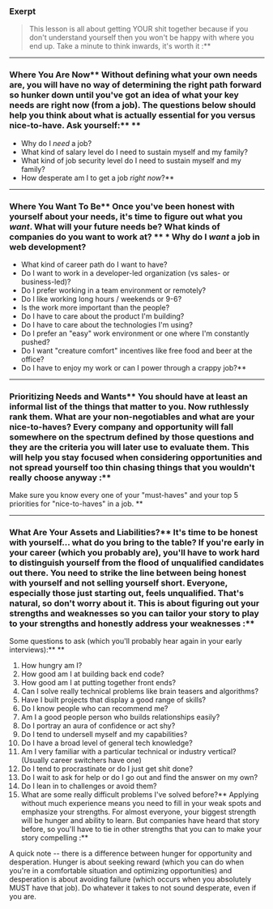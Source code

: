 ### Exerpt
>This lesson is all about getting YOUR shit together because if you don't understand yourself then you won't be happy with where you end up.  Take a minute to think inwards, it's worth it :**



---


### Where You Are Now** Without defining what your own needs are, you will have no way of determining the right path forward so hunker down until you've got an idea of what your key needs are right now (from a job).  The questions below should help you think about what is actually essential for you versus nice-to-have.  Ask yourself:** ** 
* Why do I *need* a job?
* What kind of salary level do I need to sustain myself and my family?
* What kind of job security level do I need to sustain myself and my family?
* How desperate am I to get a job *right now*?** 

---


### Where You Want To Be** Once you've been honest with yourself about your needs, it's time to figure out what you *want*.  What will your future needs be?  What kinds of companies do you want to work at?  ** * Why do I *want* a job in web development?
* What kind of career path do I want to have?
* Do I want to work in a developer-led organization (vs sales- or business-led)?
* Do I prefer working in a team environment or remotely?
* Do I like working long hours / weekends or 9-6?
* Is the work more important than the people?
* Do I have to care about the product I'm building?
* Do I have to care about the technologies I'm using?
* Do I prefer an "easy" work environment or one where I'm constantly pushed?
* Do I want "creature comfort" incentives like free food and beer at the office?
* Do I have to enjoy my work or can I power through a crappy job?** 

---


### Prioritizing Needs and Wants** You should have at least an informal list of the things that matter to you.  Now ruthlessly rank them.  What are your non-negotiables and what are your nice-to-haves?  Every company and opportunity will fall somewhere on the spectrum defined by those questions and they are the criteria you will later use to evaluate them.  This will help you stay focused when considering opportunities and not spread yourself too thin chasing things that you wouldn't really choose anyway :**

Make sure you know every one of your "must-haves" and your top 5 priorities for "nice-to-haves" in a job.  ** 

---


### What Are Your Assets and Liabilities?** It's time to be honest with yourself... what do you bring to the table?  If you're early in your career (which you probably are), you'll have to work hard to distinguish yourself from the flood of unqualified candidates out there.  You need to strike the line between being honest with yourself and not selling yourself short.  Everyone, especially those just starting out, feels unqualified.  That's natural, so don't worry about it.  This is about figuring out your strengths and weaknesses so you can tailor your story to play to your strengths and honestly address your weaknesses :**

Some questions to ask (which you'll probably hear again in your early interviews):** ** 
1. How hungry am I?
2. How good am I at building back end code?
3. How good am I at putting together front ends?
4. Can I solve really technical problems like brain teasers and algorithms?
5. Have I built projects that display a good range of skills?
6. Do I know people who can recommend me?
4. Am I a good people person who builds relationships easily?
5. Do I portray an aura of confidence or act shy?
5. Do I tend to undersell myself and my capabilities?
5. Do I have a broad level of general tech knowledge?
6. Am I very familiar with a particular technical or industry vertical? (Usually career switchers have one)
7. Do I tend to procrastinate or do I just get shit done?
8. Do I wait to ask for help or do I go out and find the answer on my own?
9. Do I lean in to challenges or avoid them?
10. What are some really difficult problems I've solved before?** Applying without much experience means you need to fill in your weak spots and emphasize your strengths.  For almost everyone, your biggest strength will be hunger and ability to learn.  But companies have heard that story before, so you'll have to tie in other strengths that you can to make your story compelling :**

A quick note -- there is a difference between hunger for opportunity and desperation.  Hunger is about seeking reward (which you can do when you're in a comfortable situation and optimizing opportunities) and desperation is about avoiding failure (which occurs when you absolutely MUST have that job).  Do whatever it takes to not sound desperate, even if you are.
